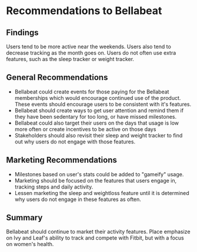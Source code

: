 # Recommendations to Bellabeat

## Findings
Users tend to be more active near the weekends. Users also tend to decrease tracking as the month goes on. Users do not often use extra features, such as the sleep tracker or weight tracker.

## General Recommendations
    
  * Bellabeat could create events for those paying for the Bellabeat memberships which would encourage continued use of the product. These events should encourage users to be consistent with it's features.
  * Bellabeat should create ways to get user attention and remind them if they have been sedentary for too long, or have missed milestones.
  * Bellabeat could also target their users on the days that usage is low more often or create incentives to be active on those days
  * Stakeholders should also revisit their sleep and weight tracker to find out why users do not engage with those features.

## Marketing Recommendations
  * Milestones based on user's stats could be added to "gameify" usage.
  * Marketing should be focused on the features that users engage in, tracking steps and daily activity.
  * Lessen marketing the sleep and weightloss feature until it is determined why users do not engage in these features as often.

## Summary
Bellabeat should continue to market their activity features. Place emphasize on Ivy and Leaf's ability to track and compete with Fitbit, but with a focus on women's health.
